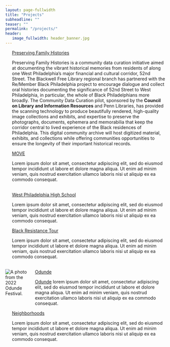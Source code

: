 ```yaml
---
layout: page-fullwidth
title: "Projects"
subheadline: ""
teaser: ""
permalink: "/projects/"
header:
   image_fullwidth: header_banner.jpg
---
```

<div class="row 2">
    <div class="large-6 columns">
        <img src="{{ site.urlimg }}family-archive-photo_crop.jpg" alt="">
        <div class="accordion" data-accordion>
            <div class="accordion-navigation">
                <a href="#panel1a" class="text-center">Preserving Family Histories</a>
                <div id="panel1a" class="content inactive">
                    <p>Preserving Family Histories is a community data curation initiative aimed at documenting the vibrant historical memories from residents of along one West Philadelphia’s major financial and cultural corridor, 52nd Street. The Blackwell Free Library regional branch has partnered with the Re/Member Black Philadelphia project to encourage dialogue and collect oral histories documenting the significance of 52nd Street to West Philadelphia, in particular, the whole of Black Philadelphians more broadly. The Community Data Curation pilot, sponsored by the <b>Council on Library and Information Resources</b> and Penn Libraries, has provided the scanning technology to produce beautifully rendered, high-quality image collections and exhibits, and expertise to preserve the photographs, documents, ephemera and memorabilia that keep the corridor central to lived experience of the Black residences of Philadelphia. This digital community archive will host digitized material, exhibits, and collections while offering communities opportunities to ensure the longevity of their important historical records.</p>
                </div>
            </div>
        </div>        
    </div>
    <div class="large-6 columns">
        <img src="{{ site.urlimg }}MOVE_crop.jpg" alt="">
        <div class="accordion" data-accordion>
            <div class="accordion-navigation">
                <a href="#panel2a" class="text-center">MOVE</a>
                <div id="panel2a" class="content inactive">
                    <p>Lorem ipsum dolor sit amet, consectetur adipiscing elit, sed do eiusmod tempor incididunt ut labore et dolore magna aliqua. Ut enim ad minim veniam, quis nostrud exercitation ullamco laboris nisi ut aliquip ex ea commodo consequat.</p>
                </div>
            </div>
        </div>
    </div>
</div>
<br>

<div class="row 3">
    <div class="large-6 columns">
        <img src="{{ site.urlimg }}wphsaa_classic_crop.jpg" alt="">
        <div class="accordion" data-accordion>
            <div class="accordion-navigation">
                <a href="#panel3a" class="text-center">West Philadelphia High School</a>
                <div id="panel3a" class="content inactive">
                    <p>Lorem ipsum dolor sit amet, consectetur adipiscing elit, sed do eiusmod tempor incididunt ut labore et dolore magna aliqua. Ut enim ad minim veniam, quis nostrud exercitation ullamco laboris nisi ut aliquip ex ea commodo consequat.</p>
                </div>
            </div>
        </div>
    </div>
     <div class="large-6 columns">
        <img src="{{ site.urlimg }}placeholder_team.jpg" alt="">
        <div class="accordion" data-accordion>
            <div class="accordion-navigation">
                <a href="#panel4a" class="text-center">Black Resistance Tour</a>
                <div id="panel4a" class="content inactive">
                    <p>Lorem ipsum dolor sit amet, consectetur adipiscing elit, sed do eiusmod tempor incididunt ut labore et dolore magna aliqua. Ut enim ad minim veniam, quis nostrud exercitation ullamco laboris nisi ut aliquip ex ea commodo consequat.</p>
                </div>
            </div>
        </div>
    </div>
</div>
<br>
<div class="row 4">
    <div class="large-6 columns">
        <img src="{{ site.urlimg }}odunde_2022_crop.jpg" alt="A photo from the 2022 Odunde Festival.">
        <div class="accordion" data-accordion>
            <div class="accordion-navigation">
                <a href="#panel5a" class="text-center">Odunde</a>
                <div id="panel5a" class="content inactive">
                    <p><a href="https://www.odundefestival.org/">Odunde</a> lorem ipsum dolor sit amet, consectetur adipiscing elit, sed do eiusmod tempor incididunt ut labore et dolore magna aliqua. Ut enim ad minim veniam, quis nostrud exercitation ullamco laboris nisi ut aliquip ex ea commodo consequat.</p>
                </div>
            </div>
        </div>
    </div>
    <div class="large-6 columns">
        <img src="{{ site.urlimg }}two_blocks_crop.jpg" alt="">
        <div class="accordion" data-accordion>
            <div class="accordion-navigation">
                <a href="#panel6a" class="text-center">Neighborhoods</a>
                <div id="panel6a" class="content inactive">
                    <p>Lorem ipsum dolor sit amet, consectetur adipiscing elit, sed do eiusmod tempor incididunt ut labore et dolore magna aliqua. Ut enim ad minim veniam, quis nostrud exercitation ullamco laboris nisi ut aliquip ex ea commodo consequat.</p>
                </div>
            </div>
        </div>
    </div>
</div>